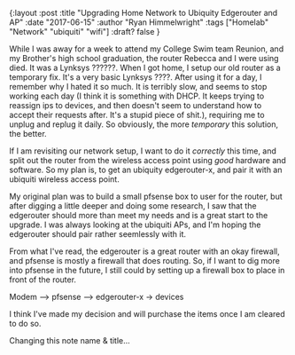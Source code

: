 {:layout :post
:title  "Upgrading Home Network to Ubiquity Edgerouter and AP"
:date "2017-06-15"
:author "Ryan Himmelwright"
:tags ["Homelab" "Network" "ubiquiti" "wifi"]
:draft? false
}

While I was away for a week to attend my College Swim team Reunion, and my
Brother's high school graduation, the router Rebecca and I were using died. It
was a Lynksys ??????. When I got home, I setup our old router as a temporary
fix. It's a very basic Lynksys ????. After using it for a day, I remember why I
hated it so much. It is terribly slow, and seems to stop working each day (I
think it is something with DHCP. It keeps trying to reassign ips to devices, and
then doesn't seem to understand how to accept their requests after. It's a
stupid piece of shit.), requiring me to unplug and replug it daily. So
obviously, the more *temporary* this solution, the better.

If I am revisiting our network setup, I want to do it *correctly* this time, and
split out the router from the wireless access point using *good* hardware and
software. So my plan is, to get an ubiquity edgerouter-x, and pair it with an ubiquiti
wireless access point.

<!-- more -->


My original plan was to build a small pfsense box to user for the router, but
after digging a little deeper and doing some research, I saw that the edgerouter
should more than meet my needs and is a great start to the upgrade. I was always
looking at the ubiquiti APs, and I'm hoping the edgerouter should pair rather
seemlessly with it. 

From what I've read, the edgerouter is a great router with an okay firewall, and
pfsense is mostly a firewall that does routing. So, if I want to dig more into
pfsense in the future, I still could by setting up a firewall box to place in
front of the router.

Modem --> pfsense --> edgerouter-x -> devices

I think I've made my decision and will purchase the items once I am cleared to
do so.

Changing this note name & title...
